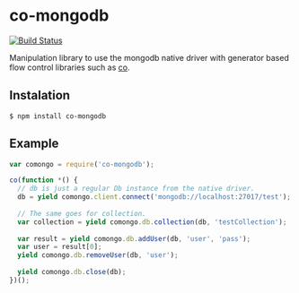 co-mongodb
==========

[![Build Status](https://travis-ci.org/ArnaudCourbiere/co-mongodb.png?branch=master)](https://travis-ci.org/ArnaudCourbiere/co-mongodb)

Manipulation library to use the mongodb native driver with generator based flow control libraries such as [co](https://github.com/visionmedia/co).

## Instalation

```
$ npm install co-mongodb
```
## Example

```js
var comongo = require('co-mongodb');

co(function *() {
  // db is just a regular Db instance from the native driver.
  db = yield comongo.client.connect('mongodb://localhost:27017/test');
  
  // The same goes for collection.
  var collection = yield comongo.db.collection(db, 'testCollection');
  
  var result = yield comongo.db.addUser(db, 'user', 'pass');
  var user = result[0];
  yield comongo.db.removeUser(db, 'user');
  
  yield comongo.db.close(db);
})();
```

